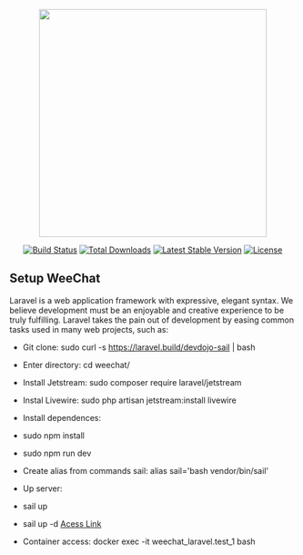 <p align="center"><a href="https://laravel.com" target="_blank"><img src="https://raw.githubusercontent.com/laravel/art/master/logo-lockup/5%20SVG/2%20CMYK/1%20Full%20Color/laravel-logolockup-cmyk-red.svg" width="400"></a></p>

<p align="center">
<a href="https://travis-ci.org/laravel/framework"><img src="https://travis-ci.org/laravel/framework.svg" alt="Build Status"></a>
<a href="https://packagist.org/packages/laravel/framework"><img src="https://img.shields.io/packagist/dt/laravel/framework" alt="Total Downloads"></a>
<a href="https://packagist.org/packages/laravel/framework"><img src="https://img.shields.io/packagist/v/laravel/framework" alt="Latest Stable Version"></a>
<a href="https://packagist.org/packages/laravel/framework"><img src="https://img.shields.io/packagist/l/laravel/framework" alt="License"></a>
</p>

## Setup WeeChat

Laravel is a web application framework with expressive, elegant syntax. We believe development must be an enjoyable and creative experience to be truly fulfilling. Laravel takes the pain out of development by easing common tasks used in many web projects, such as:

- Git clone: sudo curl -s https://laravel.build/devdojo-sail | bash

- Enter directory: cd weechat/

- Install Jetstream: sudo composer require laravel/jetstream

- Instal Livewire: sudo php artisan jetstream:install livewire

- Install dependences:
 - sudo npm install
 - sudo npm run dev

- Create alias from commands sail: alias sail='bash vendor/bin/sail'

- Up server:
 - sail up
 - sail up -d
 <a href="http://localhost/login"> Acess Link </a>
- Container access: docker exec -it weechat_laravel.test_1 bash

